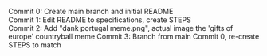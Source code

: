 Commit 0: Create main branch and initial README  
Commit 1: Edit README to specifications, create STEPS  
Commit 2: Add "dank portugal meme.png", actual image the 'gifts of europe' countryball meme
Commit 3: Branch from main Commit 0, re-create STEPS to match
